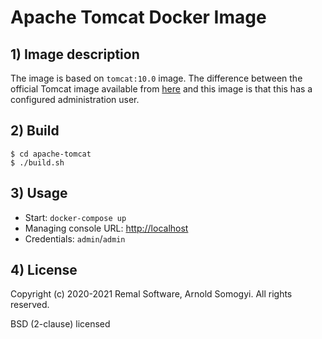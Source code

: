 # Apache Tomcat Docker Image

## 1) Image description
The image is based on `tomcat:10.0` image.
The difference between the official Tomcat image available from [here](https://hub.docker.com/_/tomcat) and this image is that this has a configured administration user.

## 2) Build
~~~
$ cd apache-tomcat
$ ./build.sh
~~~

## 3) Usage
* Start: `docker-compose up`
* Managing console URL: [http://localhost](http://localhost)
* Credentials: `admin`/`admin`

## 4) License
Copyright (c) 2020-2021 Remal Software, Arnold Somogyi. All rights reserved.

BSD (2-clause) licensed
